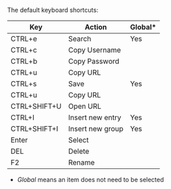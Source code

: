 The default keyboard shortcuts:

| Key | Action | Global* |
| --- | ------ | ------ |
| CTRL+e | Search  | Yes |
| CTRL+c | Copy Username | |
| CTRL+b | Copy Password | |
| CTRL+u | Copy URL | |
| CTRL+s | Save | Yes |
| CTRL+u | Copy URL | |
| CTRL+SHIFT+U | Open URL | |
| CTRL+I | Insert new entry | Yes |
| CTRL+SHIFT+I | Insert new group  | Yes |
| Enter | Select | |
| DEL | Delete | |
| F2 | Rename | |

* *Global* means an item does not need to be selected 